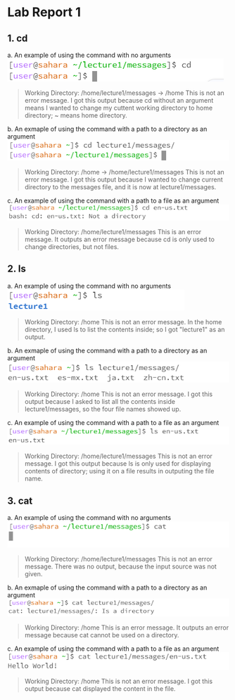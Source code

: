 # Lab Report 1

## 1. cd
a. An example of using the command with no arguments <br />
![Image](https://github.com/Azathotha/cse15l-lab-reports/blob/main/images/cd_no_arg.png)
> Working Directory: /home/lecture1/messages  ->  /home
> This is not an error message.
> I got this output because cd without an argument means I wanted to change my cuttent working directory to home directory; ~ means home directory.

b. An exmaple of using the command with a path to a directory as an argument <br />
![Image](https://github.com/Azathotha/cse15l-lab-reports/blob/main/images/cd_direct.png)
> Working Directory: /home  ->  /home/lecture1/messages
> This is not an error message.
> I got this output because I wanted to change current directory to the messages file, and it is now at lecture1/messages.

c. An example of using the command with a path to a file as an argument  <br />
![Image](https://github.com/Azathotha/cse15l-lab-reports/blob/main/images/cd_file.png)
> Working Directory: /home/lecture1/messages
> This is an error message.
> It outputs an error message because cd is only used to change directories, but not files.

## 2. ls
a. An example of using the command with no arguments <br />
![Image](https://github.com/Azathotha/cse15l-lab-reports/blob/main/images/ls_no_arg.png)
> Working Directory: /home
> This is not an error message.
> In the home directory, I used ls to list the contents inside; so I got "lecture1" as an output.

b. An exmaple of using the command with a path to a directory as an argument <br />
![Image](https://github.com/Azathotha/cse15l-lab-reports/blob/main/images/ls_direct.png)
> Working Directory: /home
> This is not an error message.
> I got this output because I asked to list all the contents inside lecture1/messages, so the four file names showed up.

c. An example of using the command with a path to a file as an argument  <br />
![Image](https://github.com/Azathotha/cse15l-lab-reports/blob/main/images/ls_file.png)
> Working Directory: /home/lecture1/messages
> This is not an error message.
> I got this output because ls is only used for displaying contents of directory; using it on a file results in outputing the file name.

## 3. cat
a. An example of using the command with no arguments <br />
![Image](https://github.com/Azathotha/cse15l-lab-reports/blob/main/images/cat_no_arg.png)
> Working Directory: /home/lecture1/messages
> This is not an error message.
> There was no output, because the input source was not given.

b. An exmaple of using the command with a path to a directory as an argument <br />
![Image](https://github.com/Azathotha/cse15l-lab-reports/blob/main/images/cat_direct.png)
> Working Directory: /home
> This is an error message.
> It outputs an error message because cat cannot be used on a directory.

c. An example of using the command with a path to a file as an argument  <br />
![Image](https://github.com/Azathotha/cse15l-lab-reports/blob/main/images/cat_file.png)
> Working Directory: /home
> This is not an error message.
> I got this output because cat displayed the content in the file.




